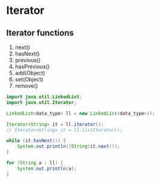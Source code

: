 # Iterator

## Iterator functions

1. next()
2. hasNext()
3. previous()
4. hasPrevious()
5. add(Object)
6. set(Object)
7. remove()

```java
import java.util.LinkedList;
import java.util.Iterator;

LinkedList<data_type> ll = new LinkedList<data_type>();

Iterator<String> it = ll.iterator();
// Iterator<String> it = ll.listIterator();

while (it.hasNext()) {
    System.out.println((String)it.next());
}

for (String a : ll) {
    System.out.println(a);
}
```
